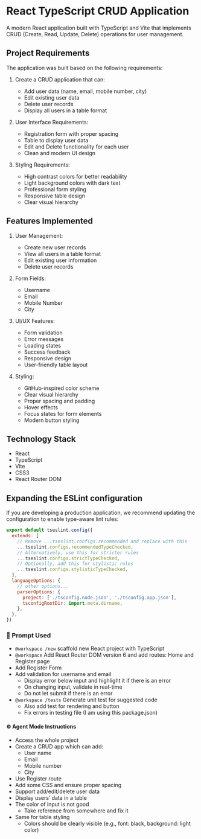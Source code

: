 # React TypeScript CRUD Application

A modern React application built with TypeScript and Vite that implements CRUD (Create, Read, Update, Delete) operations for user management.

## Project Requirements

The application was built based on the following requirements:

1. Create a CRUD application that can:
   - Add user data (name, email, mobile number, city)
   - Edit existing user data
   - Delete user records
   - Display all users in a table format

2. User Interface Requirements:
   - Registration form with proper spacing
   - Table to display user data
   - Edit and Delete functionality for each user
   - Clean and modern UI design

3. Styling Requirements:
   - High contrast colors for better readability
   - Light background colors with dark text
   - Professional form styling
   - Responsive table design
   - Clear visual hierarchy

## Features Implemented

1. User Management:
   - Create new user records
   - View all users in a table format
   - Edit existing user information
   - Delete user records

2. Form Fields:
   - Username
   - Email
   - Mobile Number
   - City

3. UI/UX Features:
   - Form validation
   - Error messages
   - Loading states
   - Success feedback
   - Responsive design
   - User-friendly table layout

4. Styling:
   - GitHub-inspired color scheme
   - Clear visual hierarchy
   - Proper spacing and padding
   - Hover effects
   - Focus states for form elements
   - Modern button styling

## Technology Stack

- React
- TypeScript
- Vite
- CSS3
- React Router DOM

## Expanding the ESLint configuration

If you are developing a production application, we recommend updating the configuration to enable type-aware lint rules:

```js
export default tseslint.config({
  extends: [
    // Remove ...tseslint.configs.recommended and replace with this
    ...tseslint.configs.recommendedTypeChecked,
    // Alternatively, use this for stricter rules
    ...tseslint.configs.strictTypeChecked,
    // Optionally, add this for stylistic rules
    ...tseslint.configs.stylisticTypeChecked,
  ],
  languageOptions: {
    // other options...
    parserOptions: {
      project: ['./tsconfig.node.json', './tsconfig.app.json'],
      tsconfigRootDir: import.meta.dirname,
    },
  },
})
```
### 📝 Prompt Used

- `@workspace /new` scaffold new React project with TypeScript  
- `@workspace` Add React Router DOM version 6 and add routes: Home and Register page  
- Add Register Form  
- Add validation for username and email  
  - Display error below input and highlight it if there is an error  
  - On changing input, validate in real-time  
  - Do not let submit if there is an error  
- `@workspace /tests` Generate unit test for suggested code  
  - Also add test for rendering and button  
  - Fix errors in testing file (I am using this package.json)  

#### ⚙️ Agent Mode Instructions

- Access the whole project  
- Create a CRUD app which can add:  
  - User name  
  - Email  
  - Mobile number  
  - City  
- Use Register route  
- Add some CSS and ensure proper spacing  
- Support add/edit/delete user data  
- Display users’ data in a table 
- The color of input is not good  
  - Take reference from somewhere and fix it  
- Same for table styling  
  - Colors should be clearly visible (e.g., font: black, background: light color) 





